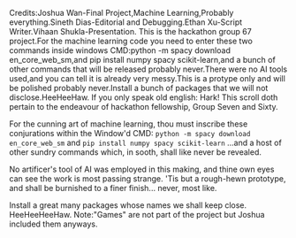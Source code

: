 Credits:Joshua Wan-Final Project,Machine Learning,Probably everything.Sineth Dias-Editorial and Debugging.Ethan Xu-Script Writer.Vihaan Shukla-Presentation.
This is the hackathon group 67 project.For the machine learning code you need to enter these two commands inside windows CMD:python -m spacy download en_core_web_sm,and pip install numpy spacy scikit-learn,and a  bunch of other commands that will be released probably never.There were no AI tools used,and you can tell it is already very messy.This is a protype only and will be polished probably never.Install a bunch of packages that we will not disclose.HeeHeeHaw.
If you only speak old english:
Hark! This scroll doth pertain to the endeavour of hackathon fellowship, Group Seven and Sixty.

For the cunning art of machine learning, thou must inscribe these conjurations within the Window'd CMD:
`python -m spacy download en_core_web_sm`
and
`pip install numpy spacy scikit-learn`
...and a host of other sundry commands which, in sooth, shall like never be revealed.

No artificer's tool of AI was employed in this making, and thine own eyes can see the work is most passing strange. 'Tis but a rough-hewn prototype, and shall be burnished to a finer finish... never, most like.

Install a great many packages whose names we shall keep close. HeeHeeHeeHaw.
Note:"Games" are not part of the project but Joshua included them anyways.
